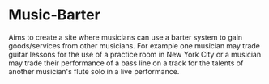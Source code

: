 # Music-Barter
Aims to create a site where musicians can use a barter system to gain goods/services from other musicians. For example one musician may trade guitar lessons for the use of a practice room in New York City or a musician may trade their performance of a bass line on a track for the talents of another musician's flute solo in a live performance.
